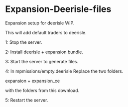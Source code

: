 # Expansion-Deerisle-files

Expansion setup for deerisle WIP.

This will add default traders to deerisle.

1: Stop the server.

2: Install deerisle + expansion bundle.

3: Start the server to generate files.

4: In mpmissions/empty.deerisle
   Replace the two folders.
   
   expansion + expansion_ce
   
   with the folders from this download.

5: Restart the server. 
